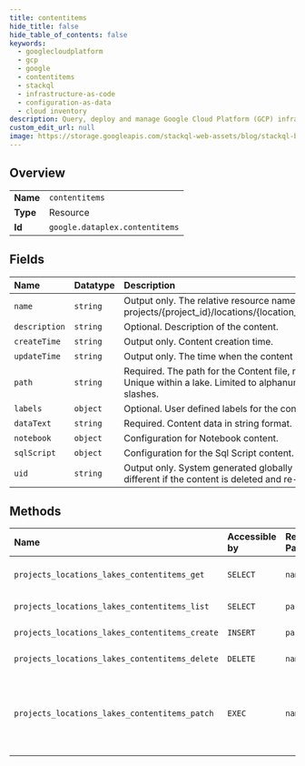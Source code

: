 ```yaml
---
title: contentitems
hide_title: false
hide_table_of_contents: false
keywords:
  - googlecloudplatform
  - gcp
  - google
  - contentitems
  - stackql
  - infrastructure-as-code
  - configuration-as-data
  - cloud inventory
description: Query, deploy and manage Google Cloud Platform (GCP) infrastructure and resources using SQL
custom_edit_url: null
image: https://storage.googleapis.com/stackql-web-assets/blog/stackql-blog-post-featured-image.png
---
```

  
    

## Overview
<table><tbody>
<tr><td><b>Name</b></td><td><code>contentitems</code></td></tr>
<tr><td><b>Type</b></td><td>Resource</td></tr>
<tr><td><b>Id</b></td><td><code>google.dataplex.contentitems</code></td></tr>
</tbody></table>

## Fields
| Name | Datatype | Description |
|:-----|:---------|:------------|
| `name` | `string` | Output only. The relative resource name of the content, of the form: projects/{project_id}/locations/{location_id}/lakes/{lake_id}/content/{content_id} |
| `description` | `string` | Optional. Description of the content. |
| `createTime` | `string` | Output only. Content creation time. |
| `updateTime` | `string` | Output only. The time when the content was last updated. |
| `path` | `string` | Required. The path for the Content file, represented as directory structure. Unique within a lake. Limited to alphanumerics, hyphens, underscores, dots and slashes. |
| `labels` | `object` | Optional. User defined labels for the content. |
| `dataText` | `string` | Required. Content data in string format. |
| `notebook` | `object` | Configuration for Notebook content. |
| `sqlScript` | `object` | Configuration for the Sql Script content. |
| `uid` | `string` | Output only. System generated globally unique ID for the content. This ID will be different if the content is deleted and re-created with the same name. |
## Methods
| Name | Accessible by | Required Params | Description |
|:-----|:--------------|:----------------|:------------|
| `projects_locations_lakes_contentitems_get` | `SELECT` | `name` | Get a content resource. |
| `projects_locations_lakes_contentitems_list` | `SELECT` | `parent` | List content. |
| `projects_locations_lakes_contentitems_create` | `INSERT` | `parent` | Create a content. |
| `projects_locations_lakes_contentitems_delete` | `DELETE` | `name` | Delete a content. |
| `projects_locations_lakes_contentitems_patch` | `EXEC` | `name` | Update a content. Only supports full resource update. |
